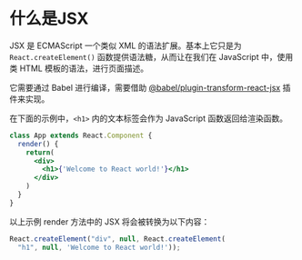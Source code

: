 # 什么是JSX

JSX 是 ECMAScript 一个类似 XML 的语法扩展。基本上它只是为 `React.createElement()` 函数提供语法糖，从而让在我们在 JavaScript 中，使用类 HTML 模板的语法，进行页面描述。

它需要通过 Babel 进行编译，需要借助 [@babel/plugin-transform-react-jsx](https://babeljs.io/docs/babel-plugin-transform-react-jsx) 插件来实现。

在下面的示例中，`<h1>` 内的文本标签会作为 JavaScript 函数返回给渲染函数。

```jsx
class App extends React.Component {
  render() {
    return(
      <div>
        <h1>{'Welcome to React world!'}</h1>
      </div>
    )
  }
}
```
以上示例 render 方法中的 JSX 将会被转换为以下内容：

```js
React.createElement("div", null, React.createElement(
  "h1", null, 'Welcome to React world!'));
```